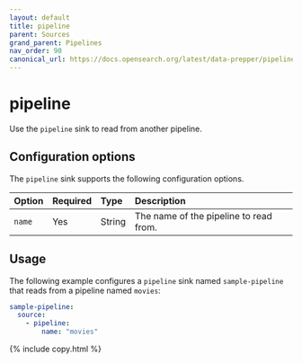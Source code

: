 ```yaml
---
layout: default
title: pipeline 
parent: Sources
grand_parent: Pipelines
nav_order: 90
canonical_url: https://docs.opensearch.org/latest/data-prepper/pipelines/configuration/sources/pipeline/
---
```


# pipeline

Use the `pipeline` sink to read from another pipeline.

## Configuration options

The `pipeline` sink supports the following configuration options.

| Option | Required | Type   | Description                            |
|:-------|:---------|:-------|:---------------------------------------|
| `name` | Yes      | String | The name of the pipeline to read from. |

## Usage

The following example configures a `pipeline` sink named `sample-pipeline` that reads from a pipeline named `movies`:

```yaml
sample-pipeline:
  source:
    - pipeline:
        name: "movies"
```
{% include copy.html %}
